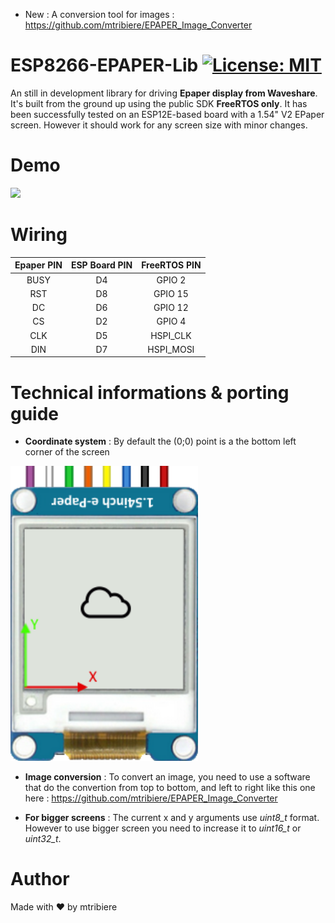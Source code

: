  + New : A conversion tool for images : https://github.com/mtribiere/EPAPER_Image_Converter
# ESP8266-EPAPER-Lib [![License: MIT](https://img.shields.io/badge/License-MIT-yellow.svg)](https://opensource.org/licenses/MIT)
An still in development library for driving <b>Epaper display from Waveshare</b>. It's built from the ground up using the public SDK <b>FreeRTOS only</b>.
It has been successfully tested on an ESP12E-based board with a 1.54" V2 EPaper screen. However it should work for any screen size with minor changes.

# Demo
<img src="Pics/IMG_20210103_182554.jpg" width="600">

# Wiring
| Epaper PIN | ESP Board PIN | FreeRTOS PIN
| :---: | :---: | :---: |
| BUSY | D4 | GPIO 2 |
| RST | D8 | GPIO 15 |
| DC | D6 | GPIO 12 |
| CS | D2 | GPIO 4 |
| CLK | D5 | HSPI_CLK |
| DIN | D7 | HSPI_MOSI |

# Technical informations & porting guide
* **Coordinate system** : By default the (0;0) point is a the bottom left corner of the screen
<img src="Pics/Epaper_schema.png" width="300">

* **Image conversion** : To convert an image, you need to use a software that do the convertion from top to bottom, and left to right like this one here :  https://github.com/mtribiere/EPAPER_Image_Converter

* **For bigger screens** : The current x and y arguments use _uint8_t_ format. However to use bigger screen you need to increase it to _uint16_t_ or _uint32_t_.

# Author
Made with ❤️ by mtribiere
